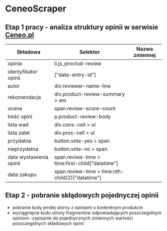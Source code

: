 # CeneoScraper
## Etap 1 pracy - analiza struktury opinii w serwisie [Ceneo.pl](https://www.ceneo.pl/)

| Składowa                | Selektor                                         | Nazwa zmiennej |
|-------------------------|--------------------------------------------------|----------------|
| opinia                  |li.js_proctud-review                              |                |
| identyfikator opinii    |["data-entry-id"]                                 |                |
| autor                   |div.reviewer-name-line                            |                |
| rekomendacja            |div.product-review-summary > em                   |                |
| ocena                   |span.review-score-count                           |                |
| treść opini             |p.product-review-body                             |                |
| lista wad               |div.cons-cell > ul                                |                |
| lista zalet             |div.pros-cell > ul                                |                |
| przydatna               |button.vote-yes > span                            |                |
| nieprzydatna            |button.vote-no > span                             |                |
| data wystawienia opinii |span.review-time > time:first-child["datatime"]   |                |
| data zakupu             |span.review-time > time:nth-child(2)["datatime"]  |                |

## Etap 2 - pobranie skłądowych pojednyczej opinii
- pobranie kody jendej storny z opiniami o konkretnym produkcie
- wyciągnięcie kodu strony fragmentów odpowiadających poszczególnym opiniom
-zapisanie do pojednycznych zmiennych wartości poszczególnych składowych opinii